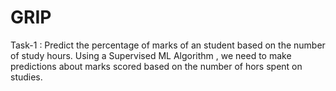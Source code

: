 # GRIP
Task-1 : Predict the percentage of marks of an student based on the number of study hours.
Using a Supervised ML Algorithm , we need to make predictions about marks scored based on the number of hors spent on studies.
